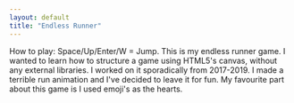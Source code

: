```yaml
---
layout: default
title: "Endless Runner"
---
```

<link rel="stylesheet" type="text/css" href="endlessrunnerstyle.css">
<body onload="gameLoop();">
<!-- game -->
<div class="row justify-content-center">
    <canvas id="myGame" width="800" height="600"></canvas>
    <script type="text/javascript" src="game.js"></script>
</div>
How to play: Space/Up/Enter/W = Jump.
This is my endless runner game. I wanted to learn how to structure a game using HTML5's canvas, without any external libraries. I worked on it sporadically from 2017-2019. I made a terrible run animation and I've decided to leave it for fun. My favourite part about this game is I used emoji's as the hearts.
</body>